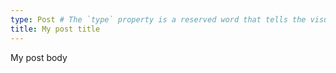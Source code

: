 ```yaml
---
type: Post # The `type` property is a reserved word that tells the visual editor which model this content file belongs to
title: My post title
---
```


My post body
